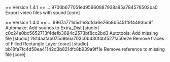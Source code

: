 == Version 1.4.1 ==
...
9700b677051ed95660887938a95a784576502ba0 Export video files with sound [core]

== Version 1.4.0 ==
...
9967a771d5d1e8dfda6e26b8b5451f9f4493bc9f Automake: Add sounds to Extra_Dist [studio]
c0c24e0bc5652713f4defb3684c2573bf8cc2bd3 Autotools: Add missing file [studio]
2814aafab075d9b6a703c0b430f4bf527fa50e2e Remove traces of Filled Rectangle Layer [core] [studio]
bb18fa7fc4d58ea41142d3b821dfc8b939a9ff1e Remove reference to missing file [core]

